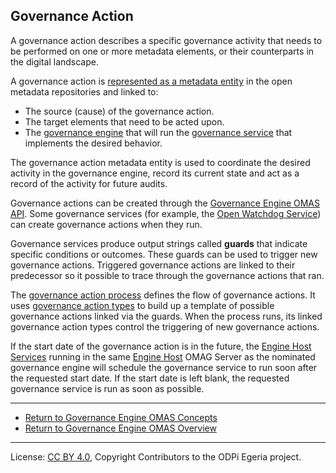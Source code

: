 <!-- SPDX-License-Identifier: CC-BY-4.0 -->
<!-- Copyright Contributors to the ODPi Egeria project. -->


## Governance Action

A governance action describes a specific governance activity
that needs to be performed on one or more metadata elements, or
their counterparts in the digital landscape.

A governance action is 
[represented as a metadata entity](../../../../../open-metadata-publication/website/open-metadata-types/0463-Governance-Actions.md)
in the open metadata repositories and linked to:

* The source (cause) of the governance action.
* The target elements that need to be acted upon.
* The [governance engine](governance-engine.md) that will
  run the [governance service](governance-service.md) that implements
  the desired behavior.
  
The governance action metadata entity is used to coordinate
the desired activity in the governance engine, record its current state and
act as a record of the activity for future audits.

Governance actions can be created through the [Governance Engine OMAS API](../user).
Some governance services (for example, the 
[Open Watchdog Service](../../../../frameworks/governance-action-framework/docs/open-watchdog-service.md))
can create governance actions when they run.  

Governance services produce output strings called **guards** that indicate specific
conditions or outcomes.  These guards can be used to trigger new governance actions.
Triggered governance actions are linked to their predecessor so it possible to trace
through the governance actions that ran.

The [governance action process](governance-action-process.md) defines the flow of governance
actions.  It uses [governance action types](governance-action-type.md) to build up a template of
possible governance actions linked via the guards.
When the process runs, its linked governance action types control the triggering of new
governance actions.

If the start date of the governance action is in the future, the
[Engine Host Services](../../../../governance-servers/engine-host-services)
running in the same [Engine Host](../../../../admin-services/docs/concepts/engine-host.md)
OMAG Server as the nominated governance engine will schedule the
governance service to run soon after the requested start date.
If the start date is left blank, the requested governance service is run
as soon as possible.



----

* [Return to Governance Engine OMAS Concepts](.)
* [Return to Governance Engine OMAS Overview](../..)



----
License: [CC BY 4.0](https://creativecommons.org/licenses/by/4.0/),
Copyright Contributors to the ODPi Egeria project.